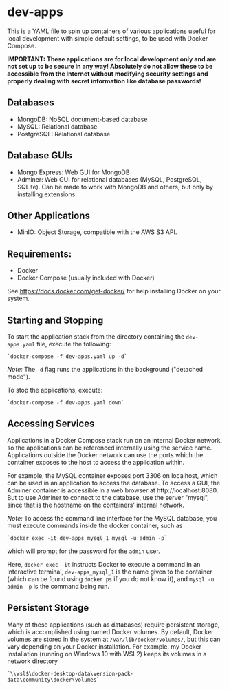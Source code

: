 # dev-apps

This is a YAML file to spin up containers of various applications useful for local development with simple default settings, to be used with Docker Compose.

**IMPORTANT: These applications are for local development only and are not set up to be secure in any way! Absolutely do not allow these to be accessible from the Internet without modifying security settings and properly dealing with secret information like database passwords!**

## Databases

- MongoDB: NoSQL document-based database
- MySQL: Relational database
- PostgreSQL: Relational database

## Database GUIs

- Mongo Express: Web GUI for MongoDB
- Adminer: Web GUI for relational databases (MySQL, PostgreSQL, SQLite). Can be made to work with MongoDB and others, but only by installing extensions.

## Other Applications

- MinIO: Object Storage, compatible with the AWS S3 API.

## Requirements:

- Docker
- Docker Compose (usually included with Docker)

See https://docs.docker.com/get-docker/ for help installing Docker on your system.

## Starting and Stopping

To start the application stack from the directory containing the `dev-apps.yaml` file, execute the following:

    `docker-compose -f dev-apps.yaml up -d`

_Note:_ The `-d` flag runs the applications in the background ("detached mode").

To stop the applications, execute:

    `docker-compose -f dev-apps.yaml down`

## Accessing Services

Applications in a Docker Compose stack run on an internal Docker network, so the applications can be referenced internally using the service name. Applications outside the Docker network can use the ports which the container exposes to the host to access the application within.

For example, the MySQL container exposes port 3306 on localhost, which can be used in an application to access the database. To access a GUI, the Adminer container is accessible in a web browser at http://localhost:8080. But to use Adminer to connect to the database, use the server "mysql", since that is the hostname on the containers' internal network.

_Note:_ To access the command line interface for the MySQL database, you must execute commands inside the docker container, such as

    `docker exec -it dev-apps_mysql_1 mysql -u admin -p`

which will prompt for the password for the `admin` user.

Here, `docker exec -it` instructs Docker to execute a command in an interactive terminal, `dev-apps_mysql_1` is the name given to the container (which can be found using `docker ps` if you do not know it), and `mysql -u admin -p` is the command being run.

## Persistent Storage

Many of these applications (such as databases) require persistent storage, which is accomplished using named Docker volumes. By default, Docker volumes are stored in the system at `/var/lib/docker/volumes/`, but this can vary depending on your Docker installation. For example, my Docker installation (running on Windows 10 with WSL2) keeps its volumes in a network directory

    `\\wsl$\docker-desktop-data\version-pack-data\community\docker\volumes`
